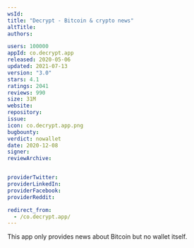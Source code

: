 ```yaml
---
wsId: 
title: "Decrypt - Bitcoin & crypto news"
altTitle: 
authors:

users: 100000
appId: co.decrypt.app
released: 2020-05-06
updated: 2021-07-13
version: "3.0"
stars: 4.1
ratings: 2041
reviews: 990
size: 31M
website: 
repository: 
issue: 
icon: co.decrypt.app.png
bugbounty: 
verdict: nowallet
date: 2020-12-08
signer: 
reviewArchive:


providerTwitter: 
providerLinkedIn: 
providerFacebook: 
providerReddit: 

redirect_from:
  - /co.decrypt.app/
---
```



This app only provides news about Bitcoin but no wallet itself.
